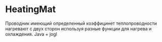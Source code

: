 # HeatingMat
Проводник имеющий определенный коэффицинет теплопроводности нагревают с двух сторон используя разные функции для нагрева и охлаждения.
Java + jogl
